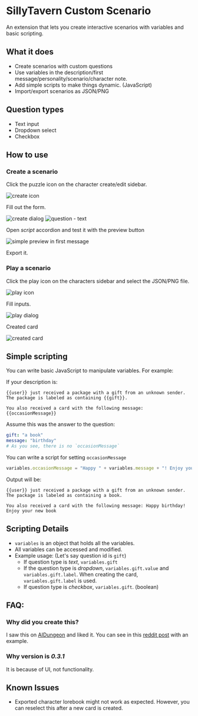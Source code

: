 # SillyTavern Custom Scenario

An extension that lets you create interactive scenarios with variables and basic scripting.

## What it does
- Create scenarios with custom questions
- Use variables in the description/first message/personality/scenario/character note.
- Add simple scripts to make things dynamic. (JavaScript)
- Import/export scenarios as JSON/PNG

## Question types
- Text input
- Dropdown select
- Checkbox

## How to use

### Create a scenario

Click the puzzle icon on the character create/edit sidebar.

![create icon](images/create-icon.png)

Fill out the form.

![create dialog](images/create-dialog.png)
![question - text](images/question-text.png)


Open _script_ accordion and test it with the preview button

![simple preview in first message](images/first-message-simple-preview.png)


Export it.

### Play a scenario

Click the play icon on the characters sidebar and select the JSON/PNG file.

![play icon](images/play-icon.png)

Fill inputs.

![play dialog](images/play-dialog.png)

Created card

![created card](images/created-card.png)

## Simple scripting
You can write basic JavaScript to manipulate variables. For example:

If your description is:
```
{{user}} just received a package with a gift from an unknown sender. The package is labeled as containing {{gift}}.

You also received a card with the following message: {{occasionMessage}}
```

Assume this was the answer to the question:
```yml
gift: "a book"
message: "birthday"
# As you see, there is no `occasionMessage`
```

You can write a script for setting `occasionMessage`
```js
variables.occasionMessage = "Happy " + variables.message + "! Enjoy your new " + variables.gift;
```

Output will be:
```
{{user}} just received a package with a gift from an unknown sender. The package is labeled as containing a book.

You also received a card with the following message: Happy birthday! Enjoy your new book
```

## Scripting Details
* `variables` is an object that holds all the variables.
* All variables can be accessed and modified.
* Example usage: (Let's say question id is `gift`)
    * If question type is _text_, `variables.gift`
    * If the question type is _dropdown_, `variables.gift.value` and `variables.gift.label`. When creating the card, `variables.gift.label` is used.
    * If question type is _checkbox_, `variables.gift`. (boolean)


## FAQ:
### Why did you create this?
I saw this on [AIDungeon](https://play.aidungeon.com/) and liked it. You can see in this [reddit post](https://www.reddit.com/r/SillyTavernAI/comments/1i59jem/scenario_system_similar_to_ai_dungeon_nsfw_for/) with an example.

### Why version is _0.3.1_
It is because of UI, not functionality.

## Known Issues
* Exported character lorebook might not work as expected. However, you can reselect this after a new card is created.

